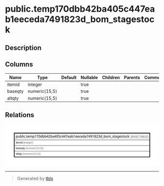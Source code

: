 # public.temp170dbb42ba405c447eab1eeceda7491823d_bom_stagestock

## Description

## Columns

| Name | Type | Default | Nullable | Children | Parents | Comment |
| ---- | ---- | ------- | -------- | -------- | ------- | ------- |
| itemid | integer |  | true |  |  |  |
| baseqty | numeric(15,5) |  | true |  |  |  |
| altqty | numeric(15,5) |  | true |  |  |  |

## Relations

![er](public.temp170dbb42ba405c447eab1eeceda7491823d_bom_stagestock.svg)

---

> Generated by [tbls](https://github.com/k1LoW/tbls)
